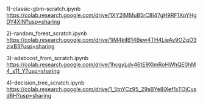 1)-classic-gbm-scratch.ipynb
https://colab.research.google.com/drive/1XY2IMMuB5rC8l47gH9RF1XpYHgDY4XIN?usp=sharing

2)-random_forest_scratch.ipynb
https://colab.research.google.com/drive/1iM4kIIB14Bew4TH4LieAy9OZgO3zixB3?usp=sharing

3)-adaboost_from_scratch.ipynb
https://colab.research.google.com/drive/1hcgyLdv46tE9XImRoHWhQE0hM4_s11_Y?usp=sharing

4)-decision_tree_scratch.ipynb
https://colab.research.google.com/drive/1_5tnYCz95_29sBYe8jXef1xTOjCvsd6H?usp=sharing



